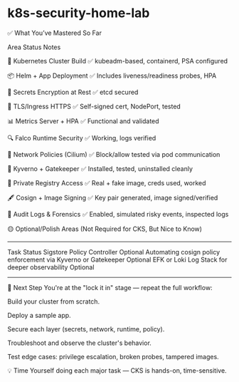 # k8s-security-home-lab

✅ What You’ve Mastered So Far

Area	Status	Notes

🔧 Kubernetes Cluster Build	✅	kubeadm-based, containerd, PSA configured

📦 Helm + App Deployment	✅	Includes liveness/readiness probes, HPA

🔐 Secrets Encryption at Rest	✅	etcd secured

🔐 TLS/Ingress HTTPS	✅	Self-signed cert, NodePort, tested

📊 Metrics Server + HPA	✅	Functional and validated

🔍 Falco Runtime Security	✅	Working, logs verified

🧱 Network Policies (Cilium)	✅	Block/allow tested via pod communication

🎫 Kyverno + Gatekeeper	✅ Installed, tested, uninstalled cleanly	

🔑 Private Registry Access	✅	Real + fake image, creds used, worked

🖋️ Cosign + Image Signing	✅	Key pair generated, image signed/verified

📜 Audit Logs & Forensics	✅	Enabled, simulated risky events, inspected logs

🟡 Optional/Polish Areas (Not Required for CKS, But Nice to Know)

---

Task	Status
Sigstore Policy Controller	Optional
Automating cosign policy enforcement via Kyverno or Gatekeeper	Optional
EFK or Loki Log Stack for deeper observability	Optional

---

🔁 Next Step
You're at the "lock it in" stage — repeat the full workflow:

Build your cluster from scratch.

Deploy a sample app.

Secure each layer (secrets, network, runtime, policy).

Troubleshoot and observe the cluster's behavior.

Test edge cases: privilege escalation, broken probes, tampered images.

💡 Time Yourself doing each major task — CKS is hands-on, time-sensitive.
